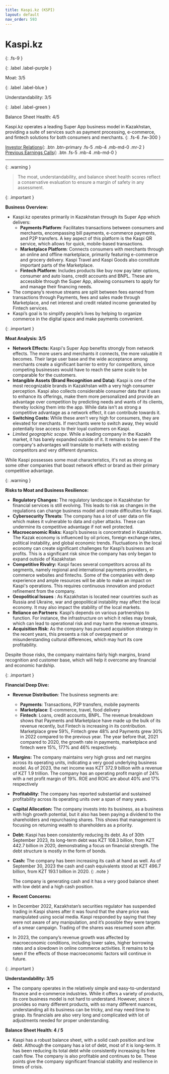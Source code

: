 ```yaml
---
title: Kaspi.kz (KSPI)
layout: default
nav_order: 593
---
```


# Kaspi.kz
{: .fs-9 }

{: .label .label-purple }

Moat: 3/5

{: .label .label-blue }

Understandability: 3/5

{: .label .label-green }

Balance Sheet Health: 4/5

Kaspi.kz operates a leading Super App business model in Kazakhstan, providing a suite of services such as payment processing, e-commerce, and fintech solutions for both consumers and merchants.
{: .fs-6 .fw-300 }

[Investor Relations](https://www.google.com/search?q=KSPI+investor+relations){: .btn .btn-primary .fs-5 .mb-4 .mb-md-0 .mr-2 }
[Previous Earnings Calls](https://discountingcashflows.com/company/KSPI/transcripts/){: .btn .fs-5 .mb-4 .mb-md-0 }

---

{: .warning }
>The moat, understandability, and balance sheet health scores reflect a conservative evaluation to ensure a margin of safety in any assessment.



{: .important }

**Business Overview:**

*   Kaspi.kz operates primarily in Kazakhstan through its Super App which delivers:
    *   **Payments Platform**: Facilitates transactions between consumers and merchants, encompassing bill payments, e-commerce payments, and P2P transfers. A key aspect of this platform is the Kaspi QR service, which allows for quick, mobile-based transactions.
    *   **Marketplace Platform**: Connects consumers with merchants through an online and offline marketplace, primarily featuring e-commerce and grocery delivery. Kaspi Travel and Kaspi Goods also constitute important parts of the Marketplace.
    *   **Fintech Platform**: Includes products like buy now pay later options, consumer and auto loans, credit accounts and BNPL. These are accessible through the Super App, allowing consumers to apply for and manage their financing needs.
*   The company’s revenue streams are split between fees earned from transactions through Payments, fees and sales made through Marketplace, and net interest and credit related income generated by Fintech services.
*   Kaspi’s goal is to simplify people’s lives by helping to organize commerce in the digital space and make payments convenient.

{: .important }

**Moat Analysis: 3/5**

*   **Network Effects:** Kaspi's Super App benefits strongly from network effects. The more users and merchants it connects, the more valuable it becomes. Their large user base and the wide acceptance among merchants create a significant barrier to entry for competitors, since competing businesses would have to reach the same scale to be comparable for the customers.
*   **Intangible Assets (Brand Recognition and Data):** Kaspi is one of the most recognizable brands in Kazakhstan with a very high consumer perception. Kaspi also collects considerable consumer data that it uses to enhance its offerings, make them more personalized and provide an advantage over competition by predicting needs and wants of its clients, thereby locking them into the app. While data isn't as strong a competitive advantage as a network effect, it can contribute towards it.
*   **Switching Costs:** While these aren’t very high for consumers, they are elevated for merchants. If merchants were to switch away, they would potentially lose access to their loyal customers on Kaspi.
*   *Limited geographic scope*. While a leading company in the Kazakh market, it has barely expanded outside of it. It remains to be seen if the company's advantages will translate to markets with existing competitors and very different dynamics.

While Kaspi possesses some moat characteristics, it's not as strong as some other companies that boast network effect or brand as their primary competitive advantage.

{: .warning }

**Risks to Moat and Business Resilience:**

*   **Regulatory Changes:** The regulatory landscape in Kazakhstan for financial services is still evolving. This leads to risk as changes in the regulations can change business model and create difficulties for Kaspi.
*   **Cybersecurity Threats**: The company has a lot of user data on file which makes it vulnerable to data and cyber attacks. These can undermine its competitive advantage if not well protected.
*   **Macroeconomic Risks:**  Kaspi’s business is concentrated in Kazakhstan. The Kazak economy is influenced by oil prices, foreign exchange rates, political instability, and global economic trends. Fluctuations in the local economy can create significant challenges for Kaspi’s business and profits. This is a significant risk since the company has only began to expand outside of Kazakhstan
*    **Competitive Rivalry:** Kaspi faces several competitors across all its segments, namely regional and international payments providers, e-commerce websites and fintechs. Some of the companies with deep experience and ample resources will be able to make an impact on Kaspi's operations. This requires continuous innovation and product refinement from the company.
*    **Geopolitical Issues** : As Kazakhstan is located near countries such as Russia and Ukraine, war and geopolitical instability may affect the local economy. It may also impact the stability of the local markets.
*   **Reliance on Partners**: Kaspi’s depends on various partnerships to function. For instance, the infrastructure on which it relies may break, which can lead to operational risk and may harm the revenue streams. 
*   **Acquisition Risk:** As the company has pursued acquisition strategy in the recent years, this presents a risk of overpayment or misunderstanding cultural differences, which may hurt its core profitability.

Despite those risks, the company maintains fairly high margins, brand recognition and customer base, which will help it overcome any financial and economic hardship.

{: .important }

**Financial Deep Dive:**

*   **Revenue Distribution**: The business segments are:
    *   **Payments**: Transactions, P2P transfers, mobile payments
    *   **Marketplace**: E-commerce, travel, food delivery
    *   **Fintech**: Loans, credit accounts, BNPL.
  The revenue breakdown shows that Payments and Marketplace have made up the bulk of its revenue recently, but Fintech is increasing in its contribution. Marketplace grew 59%, Fintech grew 48% and Payments grew 30% in 2022 compared to the previous year. The year before that, 2021 compared to 2020, the growth rate in payments, marketplace and fintech were 15%, 177% and 46% respectively.
*   **Margins:** The company maintains very high gross and net margins across its operating units, indicating a very good underlying business model. As of 2023, the net income was KZT 372.9 billion with a revenue of KZT 1.9 trillion. The company has an operating profit margin of 24% with a net profit margin of 19%. ROE and ROIC are about 40% and 17% respectively
*   **Profitability**: The company has reported substantial and sustained profitability across its operating units over a span of many years.
*   **Capital Allocation:** The company invests into its business, as a business with high growth potential, but it also has been paying a dividend to the shareholders and repurchasing shares. This shows that management is focusing on returning wealth to shareholders as a priority.
*   **Debt:** Kaspi has been consistently reducing its debt. As of 30th September 2023, its long-term debt was KZT 108.3 billion, from KZT 442.7 billion in 2020, demonstrating a focus on financial strength. The debt structure is mostly in the form of bonds.
*   **Cash:** The company has been increasing its cash at hand as well. As of September 30, 2023 the cash and cash equivalents stood at KZT 496.7 billion, from KZT 193.1 billion in 2020.
{: .note }

    The company is generating cash and it has a very good balance sheet with low debt and a high cash position.
*   **Recent Concerns:**

  * In December 2022, Kazakhstan’s securities regulator has suspended trading in Kaspi shares after it was found that the share price was manipulated using social media.  Kaspi responded by saying that they were not aware of any manipulation, and it’s possible they were targets of a smear campaign. Trading of the shares was resumed soon after.
  *  In 2023, the company’s revenue growth was affected by macroeconomic conditions, including lower sales, higher borrowing rates and a slowdown in online commerce activities. It remains to be seen if the effects of those macroeconomic factors will continue in future.

{: .important }

**Understandability: 3/5**

*   The company operates in the relatively simple and easy-to-understand finance and e-commerce industries. While it offers a variety of products, its core business model is not hard to understand. However, since it provides so many different products, with so many different nuances, understanding all its business can be tricky, and may need time to grasp. Its financials are also very long and complicated with lot of adjustments needed for proper understanding.

**Balance Sheet Health: 4 / 5**

*   Kaspi has a robust balance sheet, with a solid cash position and low debt. Although the company has a lot of debt, most of it is long-term. It has been reducing its total debt while consistently increasing its free cash flow. The company is also profitable and continues to be. These points give the company significant financial stability and resilience in times of crisis.